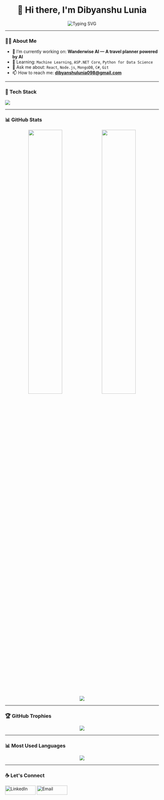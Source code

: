 <h1 align="center">
👋 Hi there, I'm Dibyanshu Lunia
</h1>
<p align="center">
  <img src="https://readme-typing-svg.demolab.com?font=Fira+Code&pause=1000&center=true&width=435&lines=MERN+Stack+Developer;AI+/+ML+Enthusiast;Always+Learning+Something+New" alt="Typing SVG" />
</p>

---

### 🧑‍💻 About Me
- 🔭 I’m currently working on: **Wanderwise AI — A travel planner powered by AI**
- 🌱 Learning: `Machine Learning`, `ASP.NET Core`, `Python for Data Science`
- 💬 Ask me about: `React`, `Node.js`, `MongoDB`, `C#`, `Git`
- 📫 How to reach me: **dibyanshulunia098@gmail.com**

---

### 🚀 Tech Stack
<p align="left">
  <img src="https://skillicons.dev/icons?i=react,nodejs,mongodb,express,html,css,js,ts,git,github,vscode,linux,docker,netlify,vercel,python,dotnet,c,cpp" />
</p>

---

### 📊 GitHub Stats

<p align="center">
  <img src="https://github-readme-stats.vercel.app/api?username=dibyanshulunia25&show_icons=true&theme=tokyonight&hide_border=false" width="47%" />
  <img src="https://github-readme-streak-stats.herokuapp.com?user=dibyanshulunia25&theme=tokyonight&hide_border=false" width="47%" />
</p>

<p align="center">
  <img src="https://github-readme-activity-graph.vercel.app/graph?username=dibyanshulunia25&theme=tokyo-night&area=true&hide_border=false" />
</p>

---

### 🏆 GitHub Trophies
<p align="center">
  <img src="https://github-profile-trophy.vercel.app/?username=dibyanshulunia25&theme=tokyonight&margin-w=10&row=2&column=8" />
</p>

---

### 📊 Most Used Languages
<p align="center">
  <img src="https://github-readme-stats.vercel.app/api/top-langs/?username=dibyanshulunia25&layout=compact&theme=tokyonight&hide_border=false" />
</p>

---

### ☕ Let's Connect
<p align="left">
  <a href="https://www.linkedin.com/in/dibyanshulunia25/" target="_blank"><img width="100" height="30" alt="LinkedIn" src="https://img.shields.io/badge/LinkedIn-blue?style=flat-square&logo=linkedin"></a>
  <a href="mailto:dibyanshulunia098@gmail.com" target="_blank"><img width="100" height="30" alt="Email" src="https://img.shields.io/badge/Email-D14836?style=flat-square&logo=gmail&logoColor=white"></a>
</p>
